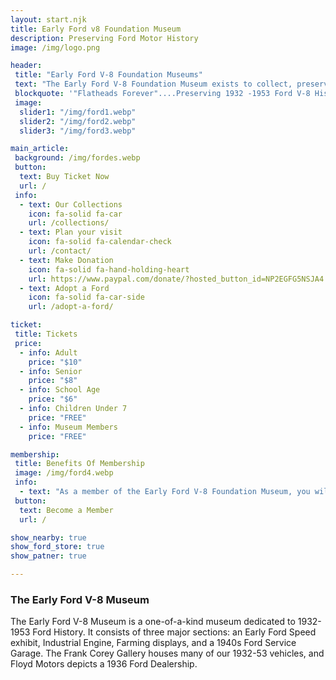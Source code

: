 ```yaml
---
layout: start.njk
title: Early Ford v8 Foundation Museum
description: Preserving Ford Motor History
image: /img/logo.png

header: 
 title: "Early Ford V-8 Foundation Museums"
 text: "The Early Ford V-8 Foundation Museum exists to collect, preserve, exhibit and interpret the history and heritage of the products manufactured by the Ford Motor Company between 1932 and 1953. We seek to capture and display the character, culture, and charisma of America's love affair with open roads and the Fabulous Fords that helped conquer them. The museum is an educational and research model for all to enjoy."
 blockquote: '"Flatheads Forever"....Preserving 1932 -1953 Ford V-8 History!'
 image: 
  slider1: "/img/ford1.webp"
  slider2: "/img/ford2.webp"
  slider3: "/img/ford3.webp"

main_article:
 background: /img/fordes.webp
 button:
  text: Buy Ticket Now
  url: /
 info:
  - text: Our Collections
    icon: fa-solid fa-car
    url: /collections/
  - text: Plan your visit
    icon: fa-solid fa-calendar-check
    url: /contact/
  - text: Make Donation
    icon: fa-solid fa-hand-holding-heart
    url: https://www.paypal.com/donate/?hosted_button_id=NP2EGFG5NSJA4
  - text: Adopt a Ford
    icon: fa-solid fa-car-side
    url: /adopt-a-ford/

ticket:
 title: Tickets
 price:
  - info: Adult
    price: "$10"
  - info: Senior
    price: "$8"
  - info: School Age
    price: "$6"
  - info: Children Under 7
    price: "FREE"
  - info: Museum Members
    price: "FREE"

membership:
 title: Benefits Of Membership
 image: /img/ford4.webp
 info: 
  - text: "As a member of the Early Ford V-8 Foundation Museum, you will contribute to expanding exhibits and programs highlighting the history of the Ford Flathead V-8 era. As well as the people who designed, built & promoted this great American legacy."
 button: 
  text: Become a Member
  url: /

show_nearby: true
show_ford_store: true
show_patner: true

---
```

### The Early Ford V-8 Museum

The Early Ford V-8 Museum is a one-of-a-kind museum dedicated to 1932- 1953 Ford History. It consists of three major sections: an Early Ford Speed exhibit, Industrial Engine, Farming displays, and a 1940s Ford Service Garage. The Frank Corey Gallery houses many of our 1932-53 vehicles, and Floyd Motors depicts a 1936 Ford Dealership.

